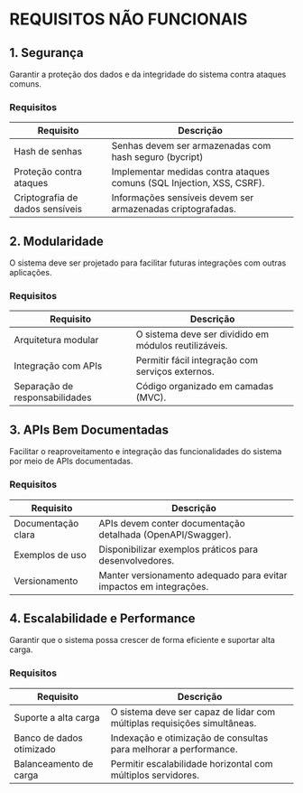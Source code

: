 # REQUISITOS NÃO FUNCIONAIS

## 1. Segurança

Garantir a proteção dos dados e da integridade do sistema contra ataques comuns.

### Requisitos  
| Requisito | Descrição |
|-----------|-----------|
| Hash de senhas | Senhas devem ser armazenadas com hash seguro (bycript) |
| Proteção contra ataques | Implementar medidas contra ataques comuns (SQL Injection, XSS, CSRF). |
| Criptografia de dados sensíveis | Informações sensíveis devem ser armazenadas criptografadas. |

## 2. Modularidade
 
O sistema deve ser projetado para facilitar futuras integrações com outras aplicações.

### Requisitos  
| Requisito | Descrição |
|-----------|-----------|
| Arquitetura modular | O sistema deve ser dividido em módulos reutilizáveis. |
| Integração com APIs | Permitir fácil integração com serviços externos. |
| Separação de responsabilidades | Código organizado em camadas (MVC). |

## 3. APIs Bem Documentadas

Facilitar o reaproveitamento e integração das funcionalidades do sistema por meio de APIs documentadas.

### Requisitos  
| Requisito | Descrição |
|-----------|-----------|
| Documentação clara | APIs devem conter documentação detalhada (OpenAPI/Swagger). |
| Exemplos de uso | Disponibilizar exemplos práticos para desenvolvedores. |
| Versionamento | Manter versionamento adequado para evitar impactos em integrações. |

## 4. Escalabilidade e Performance
 
Garantir que o sistema possa crescer de forma eficiente e suportar alta carga.

### Requisitos  
| Requisito | Descrição |
|-----------|-----------|
| Suporte a alta carga | O sistema deve ser capaz de lidar com múltiplas requisições simultâneas. |
| Banco de dados otimizado | Indexação e otimização de consultas para melhorar a performance. |
| Balanceamento de carga | Permitir escalabilidade horizontal com múltiplos servidores. |